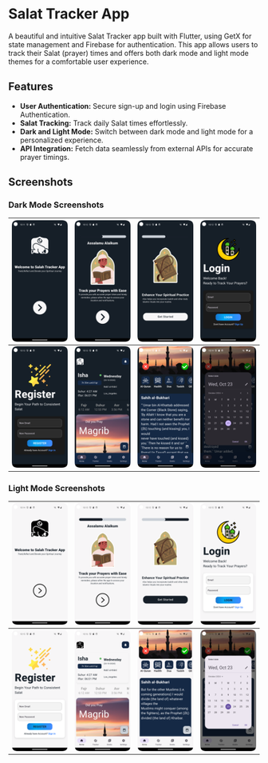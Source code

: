 # Salat Tracker App

A beautiful and intuitive Salat Tracker app built with Flutter, using GetX for state management and Firebase for authentication. This app allows users to track their Salat (prayer) times and offers both dark mode and light mode themes for a comfortable user experience.

## Features

- **User Authentication:** Secure sign-up and login using Firebase Authentication.
- **Salat Tracking:** Track daily Salat times effortlessly.
- **Dark and Light Mode:** Switch between dark mode and light mode for a personalized experience.
- **API Integration:** Fetch data seamlessly from external APIs for accurate prayer timings.

## Screenshots

### Dark Mode Screenshots

| ![d1](SS/d1.png) | ![d2](SS/d2.png) | ![d3](SS/d3.png) | ![d4](SS/d4.png) |
|-------------------|-------------------|-------------------|-------------------|
| ![d5](SS/d5.png) | ![d6](SS/d6.png) | ![d7](SS/d7.png) | ![d8](SS/d8.png) |

### Light Mode Screenshots

| ![w1](SS/w1.png) | ![w2](SS/w2.png) | ![w3](SS/w3.png) | ![w4](SS/w4.png) |
|-------------------|-------------------|-------------------|-------------------|
| ![w5](SS/w5.png) | ![w6](SS/w6.png) | ![w7](SS/w7.png) | ![w8](SS/w8.png) |